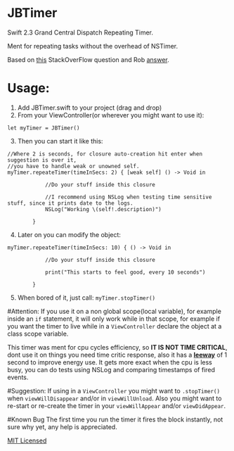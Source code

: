 # JBTimer
Swift 2.3 Grand Central Dispatch Repeating Timer.

Ment for repeating tasks without the overhead of NSTimer.

Based on [this](http://stackoverflow.com/q/25951980/1634890) StackOverFlow question 
and Rob [answer](http://stackoverflow.com/a/25952724/1634890).

# Usage:

1. Add JBTimer.swift to your project (drag and drop)
2. From your ViewController(or wherever you might want to use it):

  `let myTimer = JBTimer()`
  
3. Then you can start it like this:

```
//Where 2 is seconds, for closure auto-creation hit enter when suggestion is over it, 
//you have to handle weak or unowned self.
myTimer.repeateTimer(timeInSecs: 2) { [weak self] () -> Void in
            
            //Do your stuff inside this closure
            
            //I recommend using NSLog when testing time sensitive stuff, since it prints date to the logs.
            NSLog("Working \(self!.description)")
            
        }
```

4. Later on you can modify the object:
```
myTimer.repeateTimer(timeInSecs: 10) { () -> Void in
            
            //Do your stuff inside this closure
            
            print("This starts to feel good, every 10 seconds")
            
        }
```
5. When bored of it, just call:
`myTimer.stopTimer()`

#Attention:
If you use it on a non global scope(local variable), for example inside an `if` statement, it will only work 
while in that scope, for example if you want the timer to live while in a `ViewController` declare the object 
at a class scope variable.

This timer was ment for cpu cycles efficiency, so **IT IS NOT TIME CRITICAL**, dont use it on things you need time critic response, also it has a [**leeway**](https://developer.apple.com/library/mac/documentation/General/Conceptual/ConcurrencyProgrammingGuide/GCDWorkQueues/GCDWorkQueues.html) of 1 second to improve energy use. It gets more exact when the cpu is less busy, you can do tests using NSLog and comparing timestamps of fired events.

#Suggestion:
If using in a `ViewController` you might want to `.stopTimer()` when `viewWillDisappear` and/or in `viewWillUnload`.
Also you might want to re-start or re-create the timer in your `viewWillAppear` and/or `viewDidAppear`.

#Known Bug
The first time you run the timer it fires the block instantly, not sure why yet, any help is appreciated.

[MIT Licensed](https://opensource.org/licenses/MIT)
